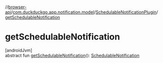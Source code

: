 //[browser-api](../../../index.md)/[com.duckduckgo.app.notification.model](../index.md)/[SchedulableNotificationPlugin](index.md)/[getSchedulableNotification](get-schedulable-notification.md)

# getSchedulableNotification

[androidJvm]\
abstract fun [getSchedulableNotification](get-schedulable-notification.md)(): [SchedulableNotification](../-schedulable-notification/index.md)
